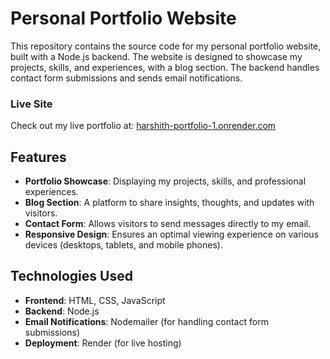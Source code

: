 # Personal Portfolio Website

This repository contains the source code for my personal portfolio website, built with a Node.js backend. The website is designed to showcase my projects, skills, and experiences, with a blog section. The backend handles contact form submissions and sends email notifications.

### Live Site

Check out my live portfolio at: [harshith-portfolio-1.onrender.com](https://harshith-portfolio-1.onrender.com)

## Features

- **Portfolio Showcase**: Displaying my projects, skills, and professional experiences.
- **Blog Section**: A platform to share insights, thoughts, and updates with visitors.
- **Contact Form**: Allows visitors to send messages directly to my email.
- **Responsive Design**: Ensures an optimal viewing experience on various devices (desktops, tablets, and mobile phones).

## Technologies Used

- **Frontend**: HTML, CSS, JavaScript
- **Backend**: Node.js
- **Email Notifications**: Nodemailer (for handling contact form submissions)
- **Deployment**: Render (for live hosting)
